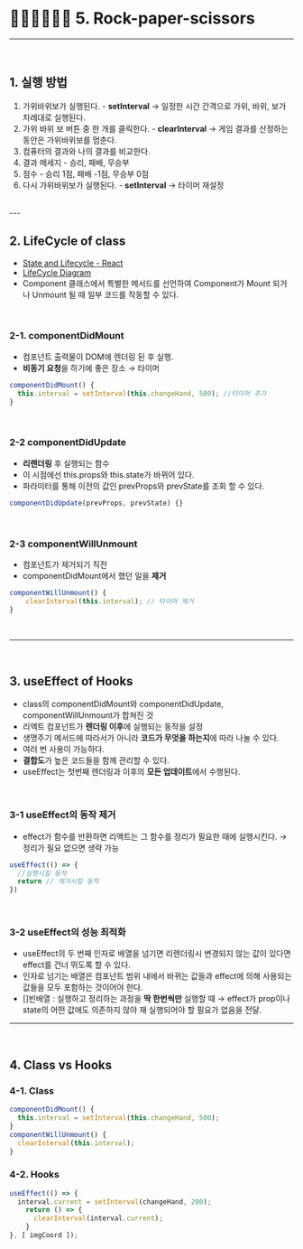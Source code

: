 # ✊🏻🖐🏻✌🏻 5. Rock-paper-scissors

---

<br>

## 1. 실행 방법
1. 가위바위보가 실행된다. 
*-* **setInterval** → 일정한 시간 간격으로 가위, 바위, 보가 차례대로 실행된다. 
2. 가위 바위 보 버튼 중 한 개를 클릭한다.
*-* **clearInterval** → 게임 결과를 산정하는 동안은 가위바위보를 멈춘다.
3. 컴퓨터의 결과와 나의 결과를 비교한다. 
4. 결과 메세지 - 승리, 패배, 무승부
5. 점수 - 승리 1점, 패배 -1점, 무승부 0점 
6. 다시 가위바위보가 실행된다.
*-* **setInterval** → 타이머 재설정 
<br>
---
<br>

## 2. LifeCycle of class
* [State and Lifecycle - React](https://ko.reactjs.org/docs/state-and-lifecycle.html)
* [LifeCycle Diagram](https://projects.wojtekmaj.pl/react-lifecycle-methods-diagram/)
* Component 클래스에서 특별한 메서드를 선언하여 Component가 Mount 되거나 Unmount 될 때 일부 코드를 작동할 수 있다. 
<br>

### 2-1. componentDidMount
* 컴포넌트 출력물이 DOM에 렌더링 된 후 실행. 
* **비동기 요청**을 하기에 좋은 장소 → 타이머
```javascript
componentDidMount() { 
  this.interval = setInterval(this.changeHand, 500); //타이머 추가 
}
```
<br>

### 2-2 componentDidUpdate
* **리렌더링** 후 실행되는 함수
* 이 시점에선 this.props와 this.state가 바뀌어 있다.
* 파라미터를 통해 이전의 값인 prevProps와 prevState를 조회 할 수 있다.
```javascript
componentDidUpdate(prevProps, prevState) {}
```
<br>

### 2-3 componentWillUnmount
* 컴포넌트가 제거되기 직전
* componentDidMount에서 했던 일을 **제거**
```javascript
componentWillUnmount() { 
	clearInterval(this.interval); // 타이머 제거
}
```
<br>

---
<br>

## 3. useEffect of Hooks
* class의 componentDidMount와 componentDidUpdate, componentWillUnmount가 합쳐진 것
* 리액트 컴포넌트가 **렌더링 이후**에 실행되는 동작을 설정
* 생명주기 메서드에 따라서가 아니라 **코드가 무엇을 하는지**에 따라 나눌 수 있다.
* 여러 번 사용이 가능하다.
* **결합도**가 높은 코드들을 함께 관리할 수 있다. 
* useEffect는 첫번째 렌더링과 이후의 **모든 업데이트**에서 수행된다.
<br>

### 3-1 useEffect의 동작 제거
* effect가 함수를 반환하면 리액트는 그 함수를 정리가 필요한 때에 실행시킨다. → 정리가 필요 없으면 생략 가능
```javascript
useEffect(() => {
  //실행시킬 동작
  return // 제거시킬 동작
})
```
<br>

### 3-2 useEffect의 성능 최적화
* useEffect의 두 번째 인자로 배열을 넘기면 리렌더링시 변경되지 않는 값이 있다면 effect를 건너 뛰도록 할 수 있다.
* 인자로 넘기는 배열은 컴포넌트 범위 내에서 바뀌는 값들과 effect에 의해 사용되는 값들을 모두 포함하는 것이어야 한다.
* []빈배열 : 실행하고 정리하는 과정을 **딱 한번씩만** 실행할 때
→ effect가 prop이나 state의 어떤 값에도 의존하지 않아 재 실행되어야 할 필요가 없음을 전달. 
---
<br>

## 4. Class vs Hooks

### 4-1. Class

```javascript
componentDidMount() { 
  this.interval = setInterval(this.changeHand, 500);
}
componentWillUnmount() { 
  clearInterval(this.interval);
}
```

### 4-2. Hooks

```javascript
useEffect(() => {
  interval.current = setInterval(changeHand, 200);
    return () => { 
      clearInterval(interval.current);
    }
}, [ imgCoord ]); 
```
